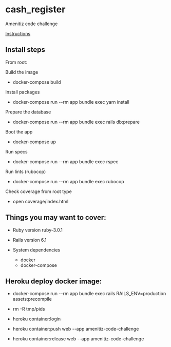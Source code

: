 # cash_register

Amenitiz code challenge

[Instructions](https://github.com/mfigand/cash_register/blob/main/public/pdfs/technical-evaluation-amenitiz.pdf "Instructions")

## Install steps

From root:

Build the image
* docker-compose build

Install packages
* docker-compose run --rm app bundle exec yarn install

Prepare the database
* docker-compose run --rm app bundle exec rails db:prepare

Boot the app
* docker-compose up

Run specs
* docker-compose run --rm app bundle exec rspec

Run lints (rubocop)
* docker-compose run --rm app bundle exec rubocop

Check coverage from root type
* open coverage/index.html

## Things you may want to cover:

* Ruby version ruby-3.0.1

* Rails version 6.1

* System dependencies
  - docker
  - docker-compose

## Heroku deploy docker image:

* docker-compose run --rm app bundle exec rails RAILS_ENV=production assets:precompile
* rm -R tmp/pids

* heroku container:login 
* heroku container:push web --app amenitiz-code-challenge
* heroku container:release web --app amenitiz-code-challenge